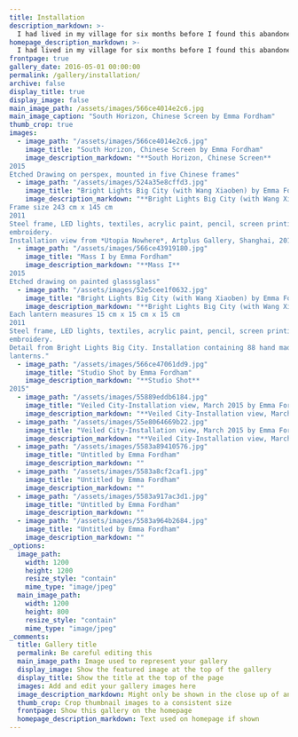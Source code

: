 ```yaml
---
title: Installation
description_markdown: >-
  I had lived in my village for six months before I found this abandoned school house. The path that leads up to it is almost overgrown and it's situated in a lonely place away from other buildings. Hong Kong is not just about the gleaming skyscrapers. It also consists of many abandoned villages and former communal buildings like this school. People simply uprooted and left the islands and outlying territories when traditional ways of living became obsolete and new opportunities arose in the city. I have started to use this old school house as my canvas and install new artworks in there from time to time. I like the idea that people might stumble across the work if they even find the overgrown pathway to the school in the first place. Hand cut paper stencils depicting rows of tower blocks have been layered onto the old blackboard. New glass drawings have been installed in some of the rusting window frames.
homepage_description_markdown: >-
  I had lived in my village for six months before I found this abandoned school house. 
frontpage: true
gallery_date: 2016-05-01 00:00:00
permalink: /gallery/installation/
archive: false
display_title: true
display_image: false
main_image_path: /assets/images/566ce4014e2c6.jpg
main_image_caption: "South Horizon, Chinese Screen by Emma Fordham"
thumb_crop: true
images:
  - image_path: "/assets/images/566ce4014e2c6.jpg"
    image_title: "South Horizon, Chinese Screen by Emma Fordham"
    image_description_markdown: "**South Horizon, Chinese Screen**  
2015  
Etched Drawing on perspex, mounted in five Chinese frames"
  - image_path: "/assets/images/524a35e8cffd3.jpg"
    image_title: "Bright Lights Big City (with Wang Xiaoben) by Emma Fordham"
    image_description_markdown: "**Bright Lights Big City (with Wang Xiaoben)**  
Frame size 243 cm x 145 cm  
2011  
Steel frame, LED lights, textiles, acrylic paint, pencil, screen printing,
embroidery.
Installation view from *Utopia Nowhere*, Artplus Gallery, Shanghai, 2011"
  - image_path: "/assets/images/566ce43919180.jpg"
    image_title: "Mass I by Emma Fordham"
    image_description_markdown: "**Mass I**  
2015  
Etched drawing on painted glasssglass"
  - image_path: "/assets/images/52e5cee1f0632.jpg"
    image_title: "Bright Lights Big City (with Wang Xiaoben) by Emma Fordham"
    image_description_markdown: "**Bright Lights Big City (with Wang Xiaoben)**  
Each lantern measures 15 cm x 15 cm x 15 cm  
2011  
Steel frame, LED lights, textiles, acrylic paint, pencil, screen printing,
embroidery.
Detail from Bright Lights Big City. Installation containing 88 hand made
lanterns."
  - image_path: "/assets/images/566ce47061dd9.jpg"
    image_title: "Studio Shot by Emma Fordham"
    image_description_markdown: "**Studio Shot**  
2015"
  - image_path: "/assets/images/55889eddb6184.jpg"
    image_title: "Veiled City-Installation view, March 2015 by Emma Fordham"
    image_description_markdown: "**Veiled City-Installation view, March 2015**"
  - image_path: "/assets/images/55e8064669b22.jpg"
    image_title: "Veiled City-Installation view, March 2015 by Emma Fordham"
    image_description_markdown: "**Veiled City-Installation view, March 2015**"
  - image_path: "/assets/images/5583a89410576.jpg"
    image_title: "Untitled by Emma Fordham"
    image_description_markdown: ""
  - image_path: "/assets/images/5583a8cf2caf1.jpg"
    image_title: "Untitled by Emma Fordham"
    image_description_markdown: ""
  - image_path: "/assets/images/5583a917ac3d1.jpg"
    image_title: "Untitled by Emma Fordham"
    image_description_markdown: ""
  - image_path: "/assets/images/5583a964b2684.jpg"
    image_title: "Untitled by Emma Fordham"
    image_description_markdown: ""
_options:
  image_path:
    width: 1200
    height: 1200
    resize_style: "contain"
    mime_type: "image/jpeg"
  main_image_path:
    width: 1200
    height: 800
    resize_style: "contain"
    mime_type: "image/jpeg"
_comments:
  title: Gallery title
  permalink: Be careful editing this
  main_image_path: Image used to represent your gallery
  display_image: Show the featured image at the top of the gallery
  display_title: Show the title at the top of the page
  images: Add and edit your gallery images here
  image_description_markdown: Might only be shown in the close up of an image
  thumb_crop: Crop thumbnail images to a consistent size
  frontpage: Show this gallery on the homepage
  homepage_description_markdown: Text used on homepage if shown
---
```

